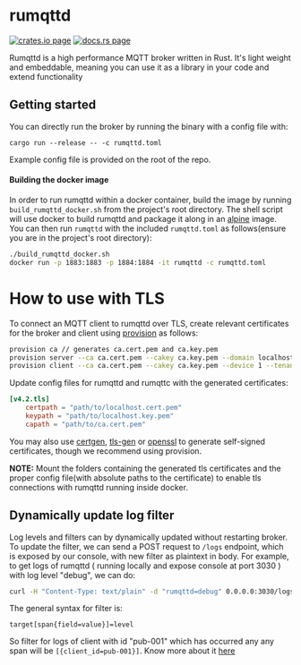 # rumqttd

[![crates.io page](https://img.shields.io/crates/v/rumqttd.svg)](https://crates.io/crates/rumqttd)
[![docs.rs page](https://docs.rs/rumqttd/badge.svg)](https://docs.rs/rumqttd)

Rumqttd is a high performance MQTT broker written in Rust. It's light weight and embeddable, meaning
you can use it as a library in your code and extend functionality

## Getting started

You can directly run the broker by running the binary with a config file with:

```
cargo run --release -- -c rumqttd.toml

```

Example config file is provided on the root of the repo.


#### Building the docker image

In order to run rumqttd within a docker container, build the image by running `build_rumqttd_docker.sh` from the project's root directory. The shell script will use docker to build rumqttd and package it along in an [alpine](https://hub.docker.com/_/alpine) image. You can then run `rumqttd` with the included `rumqttd.toml` as follows(ensure you are in the project's root directory):
```bash
./build_rumqttd_docker.sh
docker run -p 1883:1883 -p 1884:1884 -it rumqttd -c rumqttd.toml
```

# How to use with TLS

To connect an MQTT client to rumqttd over TLS, create relevant certificates for the broker and client using [provision](https://github.com/bytebeamio/provision) as follows:
```bash
provision ca // generates ca.cert.pem and ca.key.pem
provision server --ca ca.cert.pem --cakey ca.key.pem --domain localhost // generates localhost.cert.pem and localhost.key.pem
provision client --ca ca.cert.pem --cakey ca.key.pem --device 1 --tenant a // generates 1.cert.pem and 1.key.pem
```

Update config files for rumqttd and rumqttc with the generated certificates:
```toml
[v4.2.tls]
    certpath = "path/to/localhost.cert.pem"
    keypath = "path/to/localhost.key.pem"
    capath = "path/to/ca.cert.pem"
```

You may also use [certgen](https://github.com/minio/certgen), [tls-gen](https://github.com/rabbitmq/tls-gen) or [openssl](https://www.baeldung.com/openssl-self-signed-cert) to generate self-signed certificates, though we recommend using provision.

**NOTE:** Mount the folders containing the generated tls certificates and the proper config file(with absolute paths to the certificate) to enable tls connections with rumqttd running inside docker.

## Dynamically update log filter

Log levels and filters can by dynamically updated without restarting broker.
To update the filter, we can send a POST request to `/logs` endpoint, which is exposed by our console, with new filter as plaintext in body.
For example, to get logs of rumqttd ( running locally and expose console at port 3030 ) with log level "debug", we can do:
```sh
curl -H "Content-Type: text/plain" -d "rumqttd=debug" 0.0.0.0:3030/logs
```

The general syntax for filter is:
```
target[span{field=value}]=level
```
So filter for logs of client with id "pub-001" which has occurred any any span will be `[{client_id=pub-001}]`. Know more about it [here](https://docs.rs/tracing-subscriber/latest/tracing_subscriber/struct.EnvFilter.html#directives)

